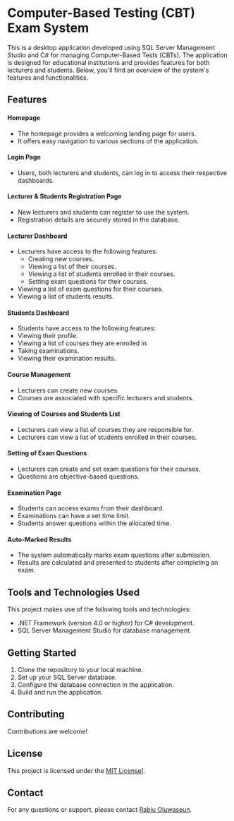 # Computer-Based Testing (CBT) Exam System 

This is a desktop application developed using SQL Server Management Studio and C# for managing Computer-Based Tests (CBTs). The application is designed for educational institutions and provides features for both lecturers and students. Below, you'll find an overview of the system's features and functionalities.

## Features

#### Homepage

- The homepage provides a welcoming landing page for users.
- It offers easy navigation to various sections of the application.

#### Login Page

- Users, both lecturers and students, can log in to access their respective dashboards.

#### Lecturer & Students Registration Page

- New lecturers and students can register to use the system.
- Registration details are securely stored in the database.

#### Lecturer Dashboard

- Lecturers have access to the following features:
  - Creating new courses.
  - Viewing a list of their courses.
  - Viewing a list of students enrolled in their courses.
  - Setting exam questions for their courses.
 - Viewing a list of exam questions for their courses.
 - Viewing a list of students results.

#### Students Dashboard

- Students have access to the following features:
 - Viewing their profile.
  - Viewing a list of courses they are enrolled in.
  - Taking examinations.
  - Viewing their examination results.

#### Course Management

- Lecturers can create new courses.
- Courses are associated with specific lecturers and students.

#### Viewing of Courses and Students List

- Lecturers can view a list of courses they are responsible for.
- Lecturers can view a list of students enrolled in their courses.

#### Setting of Exam Questions

- Lecturers can create and set exam questions for their courses.
- Questions are objective-based questions.

#### Examination Page

- Students can access exams from their dashboard.
- Examinations can have a set time limit.
- Students answer questions within the allocated time.

#### Auto-Marked Results

- The system automatically marks exam questions after submission.
- Results are calculated and presented to students after completing an exam.

## Tools and Technologies Used

This project makes use of the following tools and technologies:

- .NET Framework (version 4.0 or higher) for C# development.
- SQL Server Management Studio for database management.

## Getting Started

1. Clone the repository to your local machine.
2. Set up your SQL Server database.
3. Configure the database connection in the application.
4. Build and run the application.

## Contributing

Contributions are welcome!

## License

This project is licensed under the [MIT License](https://drive.google.com/file/d/1_gs3kI6Yr2nTsh0wDNgrRhXITL6r51si/view?usp=drive_link)].

## Contact

For any questions or support, please contact [Rabiu Oluwaseun](mailto:rabiuoluwaseundev@gmail.com).
